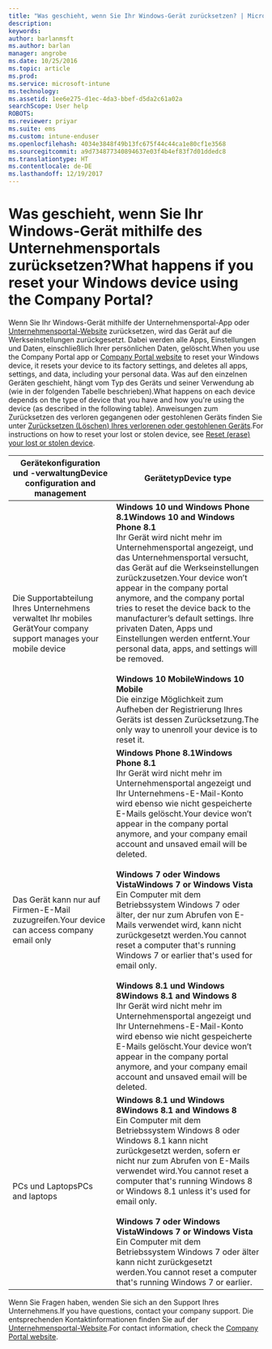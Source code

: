 ```yaml
---
title: "Was geschieht, wenn Sie Ihr Windows-Gerät zurücksetzen? | Microsoft-Dokumentation"
description: 
keywords: 
author: barlanmsft
ms.author: barlan
manager: angrobe
ms.date: 10/25/2016
ms.topic: article
ms.prod: 
ms.service: microsoft-intune
ms.technology: 
ms.assetid: 1ee6e275-d1ec-4da3-bbef-d5da2c61a02a
searchScope: User help
ROBOTS: 
ms.reviewer: priyar
ms.suite: ems
ms.custom: intune-enduser
ms.openlocfilehash: 4034e3848f49b13fc675f44c44ca1e80cf1e3568
ms.sourcegitcommit: a9d734877340894637e03f4b4ef83f7d01ddedc8
ms.translationtype: HT
ms.contentlocale: de-DE
ms.lasthandoff: 12/19/2017
---
```

# <a name="what-happens-if-you-reset-your-windows-device-using-the-company-portal"></a><span data-ttu-id="468ad-103">Was geschieht, wenn Sie Ihr Windows-Gerät mithilfe des Unternehmensportals zurücksetzen?</span><span class="sxs-lookup"><span data-stu-id="468ad-103">What happens if you reset your Windows device using the Company Portal?</span></span>

<span data-ttu-id="468ad-104">Wenn Sie Ihr Windows-Gerät mithilfe der Unternehmensportal-App oder [Unternehmensportal-Website](reset-erase-your-device-cpwebsite.md) zurücksetzen, wird das Gerät auf die Werkseinstellungen zurückgesetzt. Dabei werden alle Apps, Einstellungen und Daten, einschließlich Ihrer persönlichen Daten, gelöscht.</span><span class="sxs-lookup"><span data-stu-id="468ad-104">When you use the Company Portal app or [Company Portal website](reset-erase-your-device-cpwebsite.md) to reset your Windows device, it resets your device to its factory settings, and deletes all apps, settings, and data, including your personal data.</span></span> <span data-ttu-id="468ad-105">Was auf den einzelnen Geräten geschieht, hängt vom Typ des Geräts und seiner Verwendung ab (wie in der folgenden Tabelle beschrieben).</span><span class="sxs-lookup"><span data-stu-id="468ad-105">What happens on each device depends on the type of device that you have and how you're using the device (as described in the following table).</span></span> <span data-ttu-id="468ad-106">Anweisungen zum Zurücksetzen des verloren gegangenen oder gestohlenen Geräts finden Sie unter [Zurücksetzen (Löschen) Ihres verlorenen oder gestohlenen Geräts](reset-erase-your-device-cpwebsite.md).</span><span class="sxs-lookup"><span data-stu-id="468ad-106">For instructions on how to reset your lost or stolen device, see [Reset (erase) your lost or stolen device](reset-erase-your-device-cpwebsite.md).</span></span>

|<span data-ttu-id="468ad-107">Gerätekonfiguration und -verwaltung</span><span class="sxs-lookup"><span data-stu-id="468ad-107">Device configuration and management</span></span>|<span data-ttu-id="468ad-108">Gerätetyp</span><span class="sxs-lookup"><span data-stu-id="468ad-108">Device type</span></span>|
|---------------------------------------|---------------|
|<span data-ttu-id="468ad-109">Die Supportabteilung Ihres Unternehmens verwaltet Ihr mobiles Gerät</span><span class="sxs-lookup"><span data-stu-id="468ad-109">Your company support manages your mobile device</span></span>|<span data-ttu-id="468ad-110">**Windows 10 und Windows Phone 8.1**</span><span class="sxs-lookup"><span data-stu-id="468ad-110">**Windows 10 and Windows Phone 8.1**</span></span></br><span data-ttu-id="468ad-111">Ihr Gerät wird nicht mehr im Unternehmensportal angezeigt, und das Unternehmensportal versucht, das Gerät auf die Werkseinstellungen zurückzusetzen.</span><span class="sxs-lookup"><span data-stu-id="468ad-111">Your device won’t appear in the company portal anymore, and the company portal tries to reset the device back to the manufacturer’s default settings.</span></span> <span data-ttu-id="468ad-112">Ihre privaten Daten, Apps und Einstellungen werden entfernt.</span><span class="sxs-lookup"><span data-stu-id="468ad-112">Your personal data, apps, and settings will be removed.</span></span> <br /><br /><span data-ttu-id="468ad-113">**Windows 10 Mobile**</span><span class="sxs-lookup"><span data-stu-id="468ad-113">**Windows 10 Mobile**</span></span></br><span data-ttu-id="468ad-114">Die einzige Möglichkeit zum Aufheben der Registrierung Ihres Geräts ist dessen Zurücksetzung.</span><span class="sxs-lookup"><span data-stu-id="468ad-114">The only way to unenroll your device is to reset it.</span></span>|
|<span data-ttu-id="468ad-115">Das Gerät kann nur auf Firmen-E-Mail zuzugreifen.</span><span class="sxs-lookup"><span data-stu-id="468ad-115">Your device can access company email only</span></span>|<span data-ttu-id="468ad-116">**Windows Phone 8.1**</span><span class="sxs-lookup"><span data-stu-id="468ad-116">**Windows Phone 8.1**</span></span><br /><span data-ttu-id="468ad-117">Ihr Gerät wird nicht mehr im Unternehmensportal angezeigt und Ihr Unternehmens-E-Mail-Konto wird ebenso wie nicht gespeicherte E-Mails gelöscht.</span><span class="sxs-lookup"><span data-stu-id="468ad-117">Your device won’t appear in the company portal anymore, and your company email account and unsaved email will be deleted.</span></span><br /><br /><span data-ttu-id="468ad-118">**Windows 7 oder Windows Vista**</span><span class="sxs-lookup"><span data-stu-id="468ad-118">**Windows 7 or Windows Vista**</span></span><br /><span data-ttu-id="468ad-119">Ein Computer mit dem Betriebssystem Windows 7 oder älter, der nur zum Abrufen von E-Mails verwendet wird, kann nicht zurückgesetzt werden.</span><span class="sxs-lookup"><span data-stu-id="468ad-119">You cannot reset a computer that's running Windows 7 or earlier that's used for email only.</span></span><br /><br /><span data-ttu-id="468ad-120">**Windows 8.1 und Windows 8**</span><span class="sxs-lookup"><span data-stu-id="468ad-120">**Windows 8.1 and Windows 8**</span></span><br /><span data-ttu-id="468ad-121">Ihr Gerät wird nicht mehr im Unternehmensportal angezeigt und Ihr Unternehmens-E-Mail-Konto wird ebenso wie nicht gespeicherte E-Mails gelöscht.</span><span class="sxs-lookup"><span data-stu-id="468ad-121">Your device won’t appear in the company portal anymore, and your company email account and unsaved email will be deleted.</span></span>|
|<span data-ttu-id="468ad-122">PCs und Laptops</span><span class="sxs-lookup"><span data-stu-id="468ad-122">PCs and laptops</span></span>|<span data-ttu-id="468ad-123">**Windows 8.1 und Windows 8**</span><span class="sxs-lookup"><span data-stu-id="468ad-123">**Windows 8.1 and Windows 8**</span></span><br /><span data-ttu-id="468ad-124">Ein Computer mit dem Betriebssystem Windows 8 oder Windows 8.1 kann nicht zurückgesetzt werden, sofern er nicht nur zum Abrufen von E-Mails verwendet wird.</span><span class="sxs-lookup"><span data-stu-id="468ad-124">You cannot reset a computer that's running Windows 8 or Windows 8.1 unless it's used for email only.</span></span><br /><br /><span data-ttu-id="468ad-125">**Windows 7 oder Windows Vista**</span><span class="sxs-lookup"><span data-stu-id="468ad-125">**Windows 7 or Windows Vista**</span></span><br /><span data-ttu-id="468ad-126">Ein Computer mit dem Betriebssystem Windows 7 oder älter kann nicht zurückgesetzt werden.</span><span class="sxs-lookup"><span data-stu-id="468ad-126">You cannot reset a computer that's running Windows 7 or earlier.</span></span>|

<span data-ttu-id="468ad-127">Wenn Sie Fragen haben, wenden Sie sich an den Support Ihres Unternehmens.</span><span class="sxs-lookup"><span data-stu-id="468ad-127">If you have questions, contact your company support.</span></span> <span data-ttu-id="468ad-128">Die entsprechenden Kontaktinformationen finden Sie auf der [Unternehmensportal-Website](https://portal.manage.microsoft.com#HelpDeskDialog).</span><span class="sxs-lookup"><span data-stu-id="468ad-128">For contact information, check the [Company Portal website](https://portal.manage.microsoft.com#HelpDeskDialog).</span></span>
